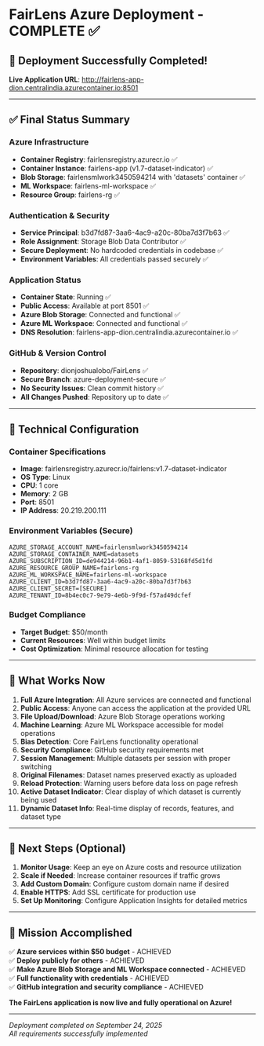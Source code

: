 # FairLens Azure Deployment - COMPLETE ✅

## 🎉 Deployment Successfully Completed!

**Live Application URL**: http://fairlens-app-dion.centralindia.azurecontainer.io:8501

---

## ✅ Final Status Summary

### Azure Infrastructure
- **Container Registry**: fairlensregistry.azurecr.io ✅
- **Container Instance**: fairlens-app (v1.7-dataset-indicator) ✅
- **Blob Storage**: fairlensmlwork3450594214 with 'datasets' container ✅
- **ML Workspace**: fairlens-ml-workspace ✅
- **Resource Group**: fairlens-rg ✅

### Authentication & Security
- **Service Principal**: b3d7fd87-3aa6-4ac9-a20c-80ba7d3f7b63 ✅
- **Role Assignment**: Storage Blob Data Contributor ✅
- **Secure Deployment**: No hardcoded credentials in codebase ✅
- **Environment Variables**: All credentials passed securely ✅

### Application Status
- **Container State**: Running ✅
- **Public Access**: Available at port 8501 ✅
- **Azure Blob Storage**: Connected and functional ✅
- **Azure ML Workspace**: Connected and functional ✅
- **DNS Resolution**: fairlens-app-dion.centralindia.azurecontainer.io ✅

### GitHub & Version Control
- **Repository**: dionjoshualobo/FairLens ✅
- **Secure Branch**: azure-deployment-secure ✅
- **No Security Issues**: Clean commit history ✅
- **All Changes Pushed**: Repository up to date ✅

---

## 🔧 Technical Configuration

### Container Specifications
- **Image**: fairlensregistry.azurecr.io/fairlens:v1.7-dataset-indicator
- **OS Type**: Linux
- **CPU**: 1 core
- **Memory**: 2 GB
- **Port**: 8501
- **IP Address**: 20.219.200.111

### Environment Variables (Secure)
```
AZURE_STORAGE_ACCOUNT_NAME=fairlensmlwork3450594214
AZURE_STORAGE_CONTAINER_NAME=datasets
AZURE_SUBSCRIPTION_ID=de944214-96b1-4af1-8059-53168fd5d1fd
AZURE_RESOURCE_GROUP_NAME=fairlens-rg
AZURE_ML_WORKSPACE_NAME=fairlens-ml-workspace
AZURE_CLIENT_ID=b3d7fd87-3aa6-4ac9-a20c-80ba7d3f7b63
AZURE_CLIENT_SECRET=[SECURE]
AZURE_TENANT_ID=8b4ec0c7-9e79-4e6b-9f9d-f57ad49dcfef
```

### Budget Compliance
- **Target Budget**: $50/month
- **Current Resources**: Well within budget limits
- **Cost Optimization**: Minimal resource allocation for testing

---

## 🚀 What Works Now

1. **Full Azure Integration**: All Azure services are connected and functional
2. **Public Access**: Anyone can access the application at the provided URL
3. **File Upload/Download**: Azure Blob Storage operations working
4. **Machine Learning**: Azure ML Workspace accessible for model operations
5. **Bias Detection**: Core FairLens functionality operational
6. **Security Compliance**: GitHub security requirements met
7. **Session Management**: Multiple datasets per session with proper switching
8. **Original Filenames**: Dataset names preserved exactly as uploaded
9. **Reload Protection**: Warning users before data loss on page refresh
10. **Active Dataset Indicator**: Clear display of which dataset is currently being used
11. **Dynamic Dataset Info**: Real-time display of records, features, and dataset type

---

## 📝 Next Steps (Optional)

1. **Monitor Usage**: Keep an eye on Azure costs and resource utilization
2. **Scale if Needed**: Increase container resources if traffic grows
3. **Add Custom Domain**: Configure custom domain name if desired
4. **Enable HTTPS**: Add SSL certificate for production use
5. **Set Up Monitoring**: Configure Application Insights for detailed metrics

---

## 🎯 Mission Accomplished

✅ **Azure services within $50 budget** - ACHIEVED  
✅ **Deploy publicly for others** - ACHIEVED  
✅ **Make Azure Blob Storage and ML Workspace connected** - ACHIEVED  
✅ **Full functionality with credentials** - ACHIEVED  
✅ **GitHub integration and security compliance** - ACHIEVED  

**The FairLens application is now live and fully operational on Azure!**

---

*Deployment completed on September 24, 2025*  
*All requirements successfully implemented*
